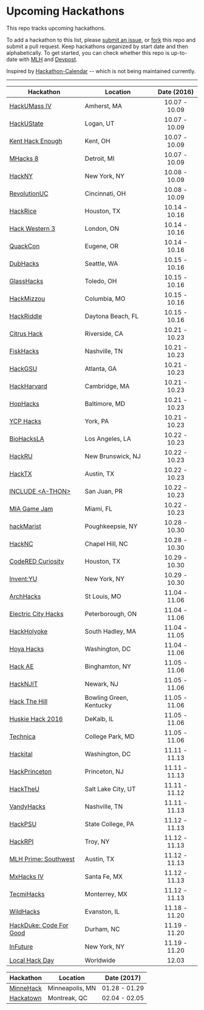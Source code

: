 # Upcoming Hackathons

This repo tracks upcoming hackathons. 

To add a hackathon to this list, please [submit an issue](https://github.com/VishalRohra/HackathonCalendar/issues/new), or [fork](https://help.github.com/articles/fork-a-repo/) this repo and submit a pull request. Keep hackathons organized by start date and then alphabetically. To get started, you can check whether this repo is up-to-date with [MLH](https://mlh.io/) and [Devpost](http://devpost.com/hackathons).

Inspired by [Hackathon-Calendar](https://github.com/japacible/Hackathon-Calendar) -- which is not being maintained currently.

---

| Hackathon                                                | Location        | Date (2016)            |
| -------------------------------------------------------------- |-------------  | :---------------------:|
| [HackUMass IV](http://hackumass.com/) | Amherst, MA | 10.07 - 10.09 |
| [HackUState](https://hackustate.org/) | Logan, UT | 10.07 - 10.09 |
| [Kent Hack Enough](https://khe.io/) | Kent, OH | 10.07 - 10.09 |
| [MHacks 8](https://mhacks.org/) | Detroit, MI | 10.07 - 10.09 |
| [HackNY](http://hackny.org/hackathon/) | New York, NY | 10.08 - 10.09 |
| [RevolutionUC](https://revolutionuc.com/) | Cincinnati, OH | 10.08 - 10.09 |
| [HackRice](http://hack.rice.edu/) | Houston, TX | 10.14 - 10.16 |
| [Hack Western 3](https://hackwestern.com/) | London, ON | 10.14 - 10.16 |
| [QuackCon](http://www.quackcon.com/) | Eugene, OR | 10.14 - 10.16 |
| [DubHacks](http://16f.dubhacks.co/) | Seattle, WA | 10.15 - 10.16 |
| [GlassHacks](http://glasshacks.net/) | Toledo, OH | 10.15 - 10.16 |
| [HackMizzou](http://hackmizzou.com/) | Columbia, MO | 10.15 - 10.16 |
| [HackRiddle](http://hackriddle.com/) | Daytona Beach, FL | 10.15 - 10.16 |
| [Citrus Hack](http://www.citrushack.com/) | Riverside, CA | 10.21 - 10.23 |
| [FiskHacks](http://fiskhacks.org/) | Nashville, TN | 10.21 - 10.23 |
| [HackGSU](http://hackgsu.com/) | Atlanta, GA | 10.21 - 10.23 |
| [HackHarvard](http://hackharvard.io/) | Cambridge, MA | 10.21 - 10.23 |
| [HopHacks](https://hophacks.com/) | Baltimore, MD | 10.21 - 10.23 |
| [YCP Hacks](http://www.ycphacks.io/) | York, PA | 10.21 - 10.23 |
| [BioHacksLA](http://www.calstatelabusiness.com/biohacklaland) | Los Angeles, LA | 10.22 - 10.23 |
| [HackRU](http://www.hackru.org/) | New Brunswick, NJ | 10.22 - 10.23 |
| [HackTX](https://hacktx.com/) | Austin, TX | 10.22 - 10.23 |
| [INCLUDE &#60;A-THON&#62;](http://include-hackathon.herokuapp.com/) | San Juan, PR | 10.22 - 10.23 |
| [MIA Game Jam](http://www.miagamejam.com/) | Miami, FL | 10.22 - 10.23 |
| [hackMarist](https://hackmarist.com/) | Poughkeepsie, NY | 10.28 - 10.30 |
| [HackNC](https://hacknc.com/) | Chapel Hill, NC | 10.28 - 10.30 |
| [CodeRED Curiosity](https://uhcode.red/) | Houston, TX | 10.29 - 10.30 |
| [Invent:YU](https://inventyu.com/) | New York, NY | 10.29 - 10.30 |
| [ArchHacks](http://archhacks.io/) | St Louis, MO | 11.04 - 11.06 |
| [Electric City Hacks](http://2016.echacks.xyz/) | Peterborough, ON | 11.04 - 11.06 |
| [HackHolyoke](http://www.hackholyoke.com/) | South Hadley, MA | 11.04 - 11.05 |
| [Hoya Hacks](http://www.hoyahacks.com/) | Washington, DC | 11.04 - 11.06 |
| [Hack AE](http://theaeac.org/events/hackae/) | Binghamton, NY | 11.05 - 11.06 |
| [HackNJIT](http://hacknjit.org/) | Newark, NJ | 11.05 - 11.06 |
| [Hack The Hill](http://hackthehill.io/) | Bowling Green, Kentucky | 11.05 - 11.06 |
| [Huskie Hack 2016](http://www.huskiehack.org/) | DeKalb, IL | 11.05 - 11.06 |
| [Technica](http://gotechnica.org/) | College Park, MD | 11.05 - 11.06 |
| [Hackital](http://www.hackital.com/) | Washington, DC | 11.11 - 11.13 |
| [HackPrinceton](https://hackprinceton.com/) | Princeton, NJ | 11.11 - 11.13 |
| [HackTheU](http://hacktheu.com/) | Salt Lake City, UT | 11.11 - 11.12 |
| [VandyHacks](http://www.vandyhacks.org/) | Nashville, TN | 11.11 - 11.13 |
| [HackPSU](http://hackpsu.org/) | State College, PA | 11.12 - 11.13 |
| [HackRPI](https://hackrpi.com/) | Troy, NY | 11.12 - 11.13 |
| [MLH Prime: Southwest](https://prime.mlh.io/events/southwest-regional/) | Austin, TX | 11.12 - 11.13 |
| [MxHacks IV](https://mxhacks.mx/) | Santa Fe, MX | 11.12 - 11.13 |
| [TecmiHacks](http://www.tecmihacks.com/) | Monterrey, MX | 11.12 - 11.13 |
| [WildHacks](http://wildhacks.org/) | Evanston, IL | 11.18 - 11.20 |
| [HackDuke: Code For Good](https://www.hackduke.org/) | Durham, NC | 11.19 - 11.20 |
| [InFuture](http://www.infuture.io/) | New York, NY | 11.19 - 11.20 |
| [Local Hack Day](https://localhackday.mlh.io/) | Worldwide | 12.03 |

| Hackathon                                                | Location        | Date (2017)            |
| -------------------------------------------------------------- |-------------  | :---------------------:|
| [MinneHack](http://minnehack.io/) | Minneapolis, MN | 01.28 - 01.29 |
| [Hackatown](https://hackatown.io/) | Montreak, QC | 02.04 - 02.05 |



